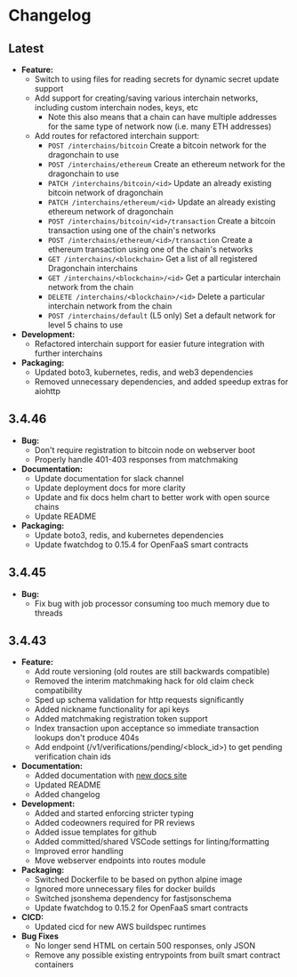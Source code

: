 # Changelog

## Latest

- **Feature:**
  - Switch to using files for reading secrets for dynamic secret update support
  - Add support for creating/saving various interchain networks, including custom interchain nodes, keys, etc
    - Note this also means that a chain can have multiple addresses for the same type of network now (i.e. many ETH addresses)
  - Add routes for refactored interchain support:
    - `POST /interchains/bitcoin` Create a bitcoin network for the dragonchain to use
    - `POST /interchains/ethereum` Create an ethereum network for the dragonchain to use
    - `PATCH /interchains/bitcoin/<id>` Update an already existing bitcoin network of dragonchain
    - `PATCH /interchains/ethereum/<id>` Update an already existing ethereum network of dragonchain
    - `POST /interchains/bitcoin/<id>/transaction` Create a bitcoin transaction using one of the chain's networks
    - `POST /interchains/ethereum/<id>/transaction` Create a ethereum transaction using one of the chain's networks
    - `GET /interchains/<blockchain>` Get a list of all registered Dragonchain interchains
    - `GET /interchains/<blockchain>/<id>` Get a particular interchain network from the chain
    - `DELETE /interchains/<blockchain>/<id>` Delete a particular interchain network from the chain
    - `POST /interchains/default` (L5 only) Set a default network for level 5 chains to use
- **Development:**
  - Refactored interchain support for easier future integration with further interchains
- **Packaging:**
  - Updated boto3, kubernetes, redis, and web3 dependencies
  - Removed unnecessary dependencies, and added speedup extras for aiohttp

## 3.4.46

- **Bug:**
  - Don't require registration to bitcoin node on webserver boot
  - Properly handle 401-403 responses from matchmaking
- **Documentation:**
  - Update documentation for slack channel
  - Update deployment docs for more clarity
  - Update and fix docs helm chart to better work with open source chains
  - Update README
- **Packaging:**
  - Update boto3, redis, and kubernetes dependencies
  - Update fwatchdog to 0.15.4 for OpenFaaS smart contracts

## 3.4.45

- **Bug:**
  - Fix bug with job processor consuming too much memory due to threads

## 3.4.43

- **Feature:**
  - Add route versioning (old routes are still backwards compatible)
  - Removed the interim matchmaking hack for old claim check compatibility
  - Sped up schema validation for http requests significantly
  - Added nickname functionality for api keys
  - Added matchmaking registration token support
  - Index transaction upon acceptance so immediate transaction lookups don't produce 404s
  - Add endpoint (/v1/verifications/pending/<block_id>) to get pending verification chain ids
- **Documentation:**
  - Added documentation with [new docs site](https://dragonchain-core-docs.dragonchain.com/latest/)
  - Updated README
  - Added changelog
- **Development:**
  - Added and started enforcing stricter typing
  - Added codeowners required for PR reviews
  - Added issue templates for github
  - Added committed/shared VSCode settings for linting/formatting
  - Improved error handling
  - Move webserver endpoints into routes module
- **Packaging:**
  - Switched Dockerfile to be based on python alpine image
  - Ignored more unnecessary files for docker builds
  - Switched jsonshema dependency for fastjsonschema
  - Update fwatchdog to 0.15.2 for OpenFaaS smart contracts
- **CICD:**
  - Updated cicd for new AWS buildspec runtimes
- **Bug Fixes**
  - No longer send HTML on certain 500 responses, only JSON
  - Remove any possible existing entrypoints from built smart contract containers
